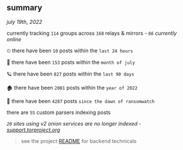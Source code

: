 
## summary
_july 19th, 2022_

currently tracking `114` groups across `168` relays & mirrors - _`66` currently online_

⏲ there have been `10` posts within the `last 24 hours`

🦈 there have been `153` posts within the `month of july`

🪐 there have been `827` posts within the `last 90 days`

🏚 there have been `2001` posts within the `year of 2022`

🦕 there have been `4287` posts `since the dawn of ransomwatch`

there are `55` custom parsers indexing posts

_`20` sites using v2 onion services are no longer indexed - [support.torproject.org](https://support.torproject.org/onionservices/v2-deprecation/)_

> see the project [README](https://github.com/joshhighet/ransomwatch#ransomwatch--) for backend technicals
